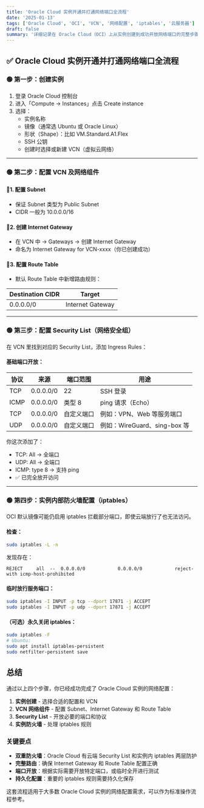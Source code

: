```yaml
---
title: 'Oracle Cloud 实例开通并打通网络端口全流程'
date: '2025-01-13'
tags: ['Oracle Cloud', 'OCI', 'VCN', '网络配置', 'iptables', '云服务器']
draft: false
summary: '详细记录在 Oracle Cloud（OCI）上从实例创建到成功开放网络端口的完整步骤，包括 VCN 配置、Security List 设置和实例内部防火墙配置，便于今后复用或写成文档。'
---
```


## ✅ Oracle Cloud 实例开通并打通网络端口全流程

### 🟢 第一步：创建实例

1. 登录 Oracle Cloud 控制台
2. 进入「Compute → Instances」点击 Create instance
3. 选择：
   - 实例名称
   - 镜像（通常选 Ubuntu 或 Oracle Linux）
   - 形状（Shape）：比如 VM.Standard.A1.Flex
   - SSH 公钥
   - 创建时选择或新建 VCN（虚拟云网络）

---

### 🟢 第二步：配置 VCN 及网络组件

#### 🔹1. 配置 Subnet

- 保证 Subnet 类型为 Public Subnet
- CIDR 一般为 10.0.0.0/16

#### 🔹2. 创建 Internet Gateway

- 在 VCN 中 → Gateways → 创建 Internet Gateway
- 命名为 Internet Gateway for VCN-xxxx（你已创建成功）

#### 🔹3. 配置 Route Table

- 默认 Route Table 中新增路由规则：

| Destination CIDR | Target           |
| ---------------- | ---------------- |
| 0.0.0.0/0        | Internet Gateway |

---

### 🟢 第三步：配置 Security List（网络安全组）

在 VCN 里找到对应的 Security List，添加 Ingress Rules：

#### 基础端口开放：

| 协议 | 来源      | 端口范围   | 用途                         |
| ---- | --------- | ---------- | ---------------------------- |
| TCP  | 0.0.0.0/0 | 22         | SSH 登录                     |
| ICMP | 0.0.0.0/0 | 类型 8     | ping 请求（Echo）            |
| TCP  | 0.0.0.0/0 | 自定义端口 | 例如：VPN、Web 等服务端口    |
| UDP  | 0.0.0.0/0 | 自定义端口 | 例如：WireGuard、sing-box 等 |

你这次添加了：

- TCP: All → 全端口
- UDP: All → 全端口
- ICMP: type 8 → 支持 ping
- ✅ 已完全放开访问

---

### 🟢 第四步：实例内部防火墙配置（iptables）

OCI 默认镜像可能仍启用 iptables 拦截部分端口，即使云端放行了也无法访问。

#### 检查：

```bash
sudo iptables -L -n
```

发现存在：

```
REJECT     all  --  0.0.0.0/0            0.0.0.0/0            reject-with icmp-host-prohibited
```

#### 临时放行服务端口：

```bash
sudo iptables -I INPUT -p tcp --dport 17871 -j ACCEPT
sudo iptables -I INPUT -p udp --dport 17871 -j ACCEPT
```

#### （可选）永久关闭 iptables：

```bash
sudo iptables -F
# Ubuntu:
sudo apt install iptables-persistent
sudo netfilter-persistent save
```

## 总结

通过以上四个步骤，你已经成功完成了 Oracle Cloud 实例的网络配置：

1. **实例创建** - 选择合适的配置和 VCN
2. **VCN 网络组件** - 配置 Subnet、Internet Gateway 和 Route Table
3. **Security List** - 开放必要的端口和协议
4. **实例防火墙** - 处理 iptables 规则

### 关键要点

- **双重防火墙**：Oracle Cloud 有云端 Security List 和实例内 iptables 两层防护
- **完整路由**：确保 Internet Gateway 和 Route Table 配置正确
- **端口开放**：根据实际需要开放特定端口，或临时全开进行测试
- **持久化配置**：重要的 iptables 规则需要持久化保存

这套流程适用于大多数 Oracle Cloud 实例的网络配置需求，可以作为标准操作流程参考。
